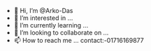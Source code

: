 - 👋 Hi, I’m @Arko-Das
- 👀 I’m interested in ...
- 🌱 I’m currently learning ...
- 💞️ I’m looking to collaborate on ...
- 📫 How to reach me ...
contact:-01716169877
<!---
Arko-Das/Arko-Das is a ✨ special ✨ repository because its `README.md` (this file) appears on your GitHub profile.
You can click the Preview link to take a look at your changes.
--->
